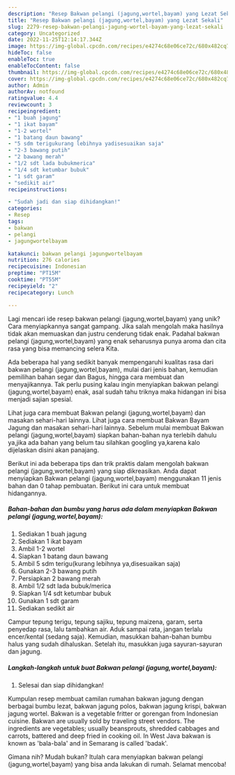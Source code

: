 ```yaml
---
description: "Resep Bakwan pelangi (jagung,wortel,bayam) yang Lezat Sekali"
title: "Resep Bakwan pelangi (jagung,wortel,bayam) yang Lezat Sekali"
slug: 2279-resep-bakwan-pelangi-jagung-wortel-bayam-yang-lezat-sekali
category: Uncategorized
date: 2022-11-25T12:14:17.344Z
image: https://img-global.cpcdn.com/recipes/e4274c68e06ce72c/680x482cq70/bakwan-pelangi-jagungwortelbayam-foto-resep-utama.jpg
hideToc: false
enableToc: true
enableTocContent: false
thumbnail: https://img-global.cpcdn.com/recipes/e4274c68e06ce72c/680x482cq70/bakwan-pelangi-jagungwortelbayam-foto-resep-utama.jpg
cover: https://img-global.cpcdn.com/recipes/e4274c68e06ce72c/680x482cq70/bakwan-pelangi-jagungwortelbayam-foto-resep-utama.jpg
author: Admin
authorAv: notfound
ratingvalue: 4.4
reviewcount: 3
recipeingredient:
- "1 buah jagung"
- "1 ikat bayam"
- "1-2 wortel"
- "1 batang daun bawang"
- "5 sdm terigukurang lebihnya yadisesuaikan saja"
- "2-3 bawang putih"
- "2 bawang merah"
- "1/2 sdt lada bubukmerica"
- "1/4 sdt ketumbar bubuk"
- "1 sdt garam"
- "sedikit air"
recipeinstructions:

- "Sudah jadi dan siap dihidangkan!"
categories:
- Resep
tags:
- bakwan
- pelangi
- jagungwortelbayam

katakunci: bakwan pelangi jagungwortelbayam 
nutrition: 276 calories
recipecuisine: Indonesian
preptime: "PT15M"
cooktime: "PT55M"
recipeyield: "2"
recipecategory: Lunch

---
```





Lagi mencari ide resep bakwan pelangi (jagung,wortel,bayam) yang unik? Cara menyiapkannya sangat gampang. Jika salah mengolah maka hasilnya tidak akan memuaskan dan justru cenderung tidak enak. Padahal bakwan pelangi (jagung,wortel,bayam) yang enak seharusnya punya aroma dan cita rasa yang bisa memancing selera Kita.





Ada beberapa hal yang sedikit banyak mempengaruhi kualitas rasa dari bakwan pelangi (jagung,wortel,bayam), mulai dari jenis bahan, kemudian pemilihan bahan segar dan Bagus, hingga cara membuat dan menyajikannya. Tak perlu pusing kalau ingin menyiapkan bakwan pelangi (jagung,wortel,bayam) enak,      asal sudah tahu triknya maka hidangan ini bisa menjadi sajian spesial.














Lihat juga cara membuat Bakwan pelangi (jagung,wortel,bayam) dan masakan sehari-hari lainnya. Lihat juga cara membuat Bakwan Bayam Jagung dan masakan sehari-hari lainnya. Sebelum mulai membuat Bakwan pelangi (jagung,wortel,bayam) siapkan bahan-bahan nya terlebih dahulu ya,jika ada bahan yang belum tau silahkan googling ya,karena kalo dijelaskan disini akan panajang.






Berikut ini ada beberapa tips dan trik praktis dalam mengolah bakwan pelangi (jagung,wortel,bayam) yang siap dikreasikan. Anda dapat menyiapkan Bakwan pelangi (jagung,wortel,bayam) menggunakan 11 jenis bahan dan 0 tahap pembuatan. Berikut ini cara untuk membuat hidangannya.

<!--inarticleads1-->

##### Bahan-bahan dan bumbu yang harus ada dalam menyiapkan Bakwan pelangi (jagung,wortel,bayam):

1. Sediakan 1 buah jagung
1. Sediakan 1 ikat bayam
1. Ambil 1-2 wortel
1. Siapkan 1 batang daun bawang
1. Ambil 5 sdm terigu(kurang lebihnya ya,disesuaikan saja)
1. Gunakan 2-3 bawang putih
1. Persiapkan 2 bawang merah
1. Ambil 1/2 sdt lada bubuk/merica
1. Siapkan 1/4 sdt ketumbar bubuk
1. Gunakan 1 sdt garam
1. Sediakan sedikit air


Campur tepung terigu, tepung sajiku, tepung maizena, garam, serta penyedap rasa, lalu tambahkan air. Aduk sampai rata, jangan terlalu encer/kental (sedang saja). Kemudian, masukkan bahan-bahan bumbu halus yang sudah dihaluskan. Setelah itu, masukkan juga sayuran-sayuran dan jagung. 

<!--inarticleads2-->

##### Langkah-langkah untuk buat Bakwan pelangi (jagung,wortel,bayam):


1. Selesai dan siap dihidangkan!

Kumpulan resep membuat camilan rumahan bakwan jagung dengan berbagai bumbu lezat, bakwan jagung polos, bakwan jagung krispi, bakwan jagung wortel. Bakwan is a vegetable fritter or gorengan from Indonesian cuisine. Bakwan are usually sold by traveling street vendors. The ingredients are vegetables; usually beansprouts, shredded cabbages and carrots, battered and deep fried in cooking oil. In West Java bakwan is known as &#39;bala-bala&#39; and in Semarang is called &#39;badak&#39;. 

Gimana nih? Mudah bukan? Itulah cara menyiapkan bakwan pelangi (jagung,wortel,bayam) yang bisa anda lakukan di rumah. Selamat mencoba!
